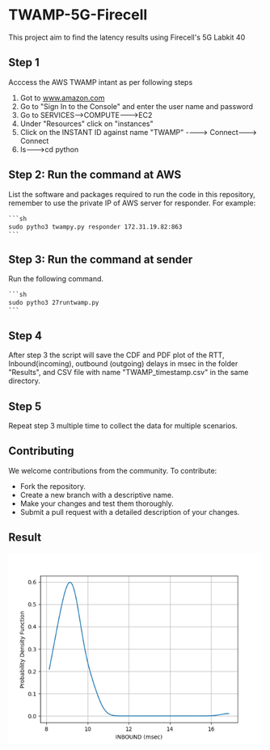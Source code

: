 # TWAMP-5G-Firecell
This project aim to find the latency results using Firecell's 5G Labkit 40

## Step 1

Acccess the AWS TWAMP intant as per following steps

1. Got to www.amazon.com
2. Go to "Sign In to the Console" and enter the user name and password
3. Go to SERVICES-->COMPUTE--->EC2
4. Under "Resources" click on "instances"
5. Click on the INSTANT ID against name "TWAMP" ----> Connect---> Connect
6. ls--->cd python


## Step 2: Run the command at AWS

List the software and packages required to run the code in this repository, remember to use the private IP of AWS server for responder. For example:

    ```sh
    sudo pytho3 twampy.py responder 172.31.19.82:863
    ```

## Step 3: Run the command at sender

Run the following command.

    ```sh
    sudo pytho3 27runtwamp.py
    ```

## Step 4

After step 3 the script will save the CDF and PDF plot of the RTT, Inbound(incoming), outbound (outgoing) delays in msec in the folder "Results", and CSV file with name "TWAMP_timestamp.csv" in the same directory.
        
## Step 5

Repeat step 3 multiple time to collect the data for multiple scenarios.


## Contributing

We welcome contributions from the community. To contribute:

- Fork the repository.
- Create a new branch with a descriptive name.
- Make your changes and test them thoroughly.
- Submit a pull request with a detailed description of your changes.

## Result

![PDF and CDF](Results/inbound_20240627_173100_pdf.png)



